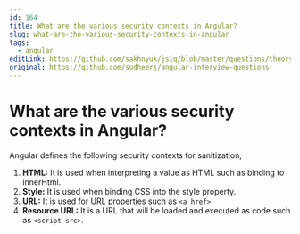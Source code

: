 ```yaml
---
id: 164
title: What are the various security contexts in Angular?
slug: what-are-the-various-security-contexts-in-angular
tags:
  - angular
editLink: https://github.com/sakhnyuk/jsiq/blob/master/questions/theory/angular/164.md
original: https://github.com/sudheerj/angular-interview-questions
---
```


# What are the various security contexts in Angular?

Angular defines the following security contexts for sanitization,

1. **HTML:** It is used when interpreting a value as HTML such as binding to innerHtml.
2. **Style:** It is used when binding CSS into the style property.
3. **URL:** It is used for URL properties such as `<a href>`.
4. **Resource URL:** It is a URL that will be loaded and executed as code such as `<script src>`.